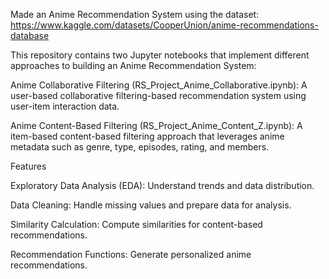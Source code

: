 Made an Anime Recommendation System using the dataset:
https://www.kaggle.com/datasets/CooperUnion/anime-recommendations-database

This repository contains two Jupyter notebooks that implement different approaches to building an Anime Recommendation System:

Anime Collaborative Filtering (RS_Project_Anime_Collaborative.ipynb): A user-based collaborative filtering-based recommendation system using user-item interaction data.

Anime Content-Based Filtering (RS_Project_Anime_Content_Z.ipynb): A item-based content-based filtering approach that leverages anime metadata such as genre, type, episodes, rating, and members.

Features

Exploratory Data Analysis (EDA): Understand trends and data distribution.

Data Cleaning: Handle missing values and prepare data for analysis.

Similarity Calculation: Compute similarities for content-based recommendations.

Recommendation Functions: Generate personalized anime recommendations.
